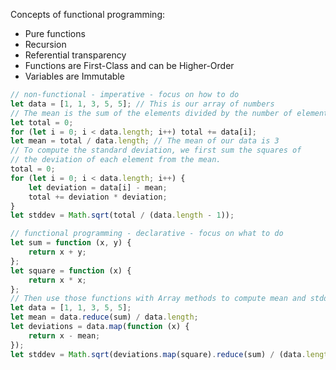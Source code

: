 Concepts of functional programming:

-   Pure functions
-   Recursion
-   Referential transparency
-   Functions are First-Class and can be Higher-Order
-   Variables are Immutable

```js
// non-functional - imperative - focus on how to do
let data = [1, 1, 3, 5, 5]; // This is our array of numbers
// The mean is the sum of the elements divided by the number of elements
let total = 0;
for (let i = 0; i < data.length; i++) total += data[i];
let mean = total / data.length; // The mean of our data is 3
// To compute the standard deviation, we first sum the squares of
// the deviation of each element from the mean.
total = 0;
for (let i = 0; i < data.length; i++) {
    let deviation = data[i] - mean;
    total += deviation * deviation;
}
let stddev = Math.sqrt(total / (data.length - 1));

// functional programming - declarative - focus on what to do
let sum = function (x, y) {
    return x + y;
};
let square = function (x) {
    return x * x;
};
// Then use those functions with Array methods to compute mean and stddev
let data = [1, 1, 3, 5, 5];
let mean = data.reduce(sum) / data.length;
let deviations = data.map(function (x) {
    return x - mean;
});
let stddev = Math.sqrt(deviations.map(square).reduce(sum) / (data.length - 1));
```
